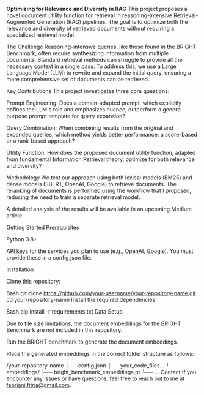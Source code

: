 **Optimizing for Relevance and Diversity in RAG**
This project proposes a novel document utility function for retrieval in reasoning-intensive Retrieval-Augmented Generation (RAG) pipelines. The goal is to optimize both the relevance and diversity of retrieved documents without requiring a specialized retrieval model.

The Challenge
Reasoning-intensive queries, like those found in the BRIGHT Benchmark, often require synthesizing information from multiple documents. Standard retrieval methods can struggle to provide all the necessary context in a single pass. To address this, we use a Large Language Model (LLM) to rewrite and expand the initial query, ensuring a more comprehensive set of documents can be retrieved.

Key Contributions
This project investigates three core questions:

Prompt Engineering: Does a domain-adapted prompt, which explicitly defines the LLM's role and emphasizes nuance, outperform a general-purpose prompt template for query expansion?

Query Combination: When combining results from the original and expanded queries, which method yields better performance: a score-based or a rank-based approach?

Utility Function: How does the proposed document utility function, adapted from fundamental Information Retrieval theory, optimize for both relevance and diversity?

Methodology
We test our approach using both lexical models (BM25) and dense models (SBERT, OpenAI, Google) to retrieve documents. The reranking of documents is performed using the workflow that I proposed, reducing the need to train a separate retrieval model.

A detailed analysis of the results will be available in an upcoming Medium article.

Getting Started
Prerequisites

Python 3.8+

API keys for the services you plan to use (e.g., OpenAI, Google). You must provide these in a config.json file.

Installation

Clone this repository:

Bash
git clone https://github.com/your-username/your-repository-name.git
cd your-repository-name
Install the required dependencies:

Bash
pip install -r requirements.txt
Data Setup

Due to file size limitations, the document embeddings for the BRIGHT Benchmark are not included in this repository.

Run the BRIGHT benchmark to generate the document embeddings.

Place the generated embeddings in the correct folder structure as follows:

/your-repository-name
├── config.json
├── your_code_files...
└── embeddings/
    ├── bright_benchmark_embeddings.pt
    └── ...
Contact
If you encounter any issues or have questions, feel free to reach out to me at febriani.fitria@gmail.com.

